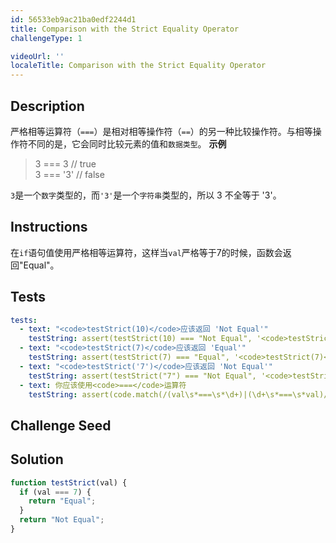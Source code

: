 ```yaml
---
id: 56533eb9ac21ba0edf2244d1
title: Comparison with the Strict Equality Operator
challengeType: 1

videoUrl: ''
localeTitle: Comparison with the Strict Equality Operator
---
```


## Description
<section id='description'>
严格相等运算符（<code>===</code>）是相对相等操作符（<code>==</code>）的另一种比较操作符。与相等操作符不同的是，它会同时比较元素的值和<code>数据类型</code>。
<strong>示例</strong>
<blockquote>3 === 3   // true<br>3 === '3' // false</blockquote>
<code>3</code>是一个<code>数字</code>类型的，而<code>'3'</code>是一个<code>字符串</code>类型的，所以 3 不全等于 '3'。
</section>

## Instructions
<section id='instructions'>
在<code>if</code>语句值使用严格相等运算符，这样当<code>val</code>严格等于7的时候，函数会返回"Equal"。
</section>

## Tests
<section id='tests'>

```yml
tests:
  - text: "<code>testStrict(10)</code>应该返回 'Not Equal'"
    testString: assert(testStrict(10) === "Not Equal", '<code>testStrict(10)</code>应该返回 "Not Equal"');
  - text: "<code>testStrict(7)</code>应该返回 'Equal'"
    testString: assert(testStrict(7) === "Equal", '<code>testStrict(7)</code>应该返回 "Equal"');
  - text: "<code>testStrict('7')</code>应该返回 'Not Equal'"
    testString: assert(testStrict("7") === "Not Equal", '<code>testStrict("7")</code>应该返回 "Not Equal"');
  - text: 你应该使用<code>===</code>运算符
    testString: assert(code.match(/(val\s*===\s*\d+)|(\d+\s*===\s*val)/g).length > 0, '你应该使用<code>===</code>运算符');

```

</section>

## Challenge Seed
<section id='challengeSeed'>















</section>

## Solution
<section id='solution'>

```js
function testStrict(val) {
  if (val === 7) {
    return "Equal";
  }
  return "Not Equal";
}
```

</section>
              